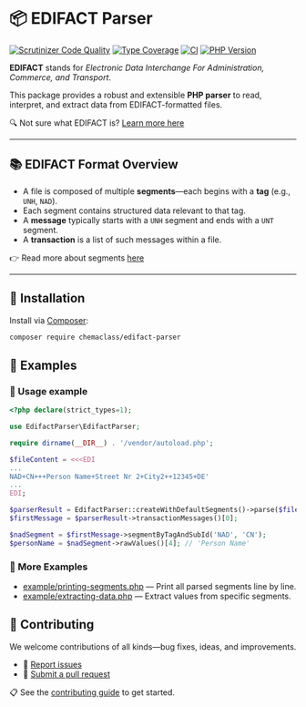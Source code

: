 # 📦 EDIFACT Parser

[![Scrutinizer Code Quality](https://scrutinizer-ci.com/g/Chemaclass/EdifactParser/badges/quality-score.png?b=master)](https://scrutinizer-ci.com/g/Chemaclass/EdifactParser/?branch=master)
[![Type Coverage](https://shepherd.dev/github/Chemaclass/EdifactParser/coverage.svg)](https://shepherd.dev/github/chemaclass/EdifactParser)
[![CI](https://github.com/Chemaclass/EdifactParser/workflows/CI/badge.svg?branch=master)](https://github.com/Chemaclass/EdifactParser/actions)
[![PHP Version](https://img.shields.io/badge/php-%3E%3D%208.0-8892BF.svg?style=flat-square)](https://php.net/)

**EDIFACT** stands for _Electronic Data Interchange For Administration, Commerce, and Transport_.

This package provides a robust and extensible **PHP parser** to read, interpret, and extract data from EDIFACT-formatted files.

🔍 Not sure what EDIFACT is? [Learn more here](/docu/README.md)

---

## 📚 EDIFACT Format Overview

- A file is composed of multiple **segments**—each begins with a **tag** (e.g., `UNH`, `NAD`).
- Each segment contains structured data relevant to that tag.
- A **message** typically starts with a `UNH` segment and ends with a `UNT` segment.
- A **transaction** is a list of such messages within a file.

👉 Read more about segments [here](/docu/segments/README.md)

---

## 💾 Installation

Install via [Composer](https://getcomposer.org/):

```bash
composer require chemaclass/edifact-parser
```

## 🧪 Examples

### 🔎 Usage example

```php
<?php declare(strict_types=1);

use EdifactParser\EdifactParser;

require dirname(__DIR__) . '/vendor/autoload.php';

$fileContent = <<<EDI
...
NAD+CN+++Person Name+Street Nr 2+City2++12345+DE'
...
EDI;

$parserResult = EdifactParser::createWithDefaultSegments()->parse($fileContent);
$firstMessage = $parserResult->transactionMessages()[0];

$nadSegment = $firstMessage->segmentByTagAndSubId('NAD', 'CN');
$personName = $nadSegment->rawValues()[4]; // 'Person Name'
```

### 📂 More Examples

- [example/printing-segments.php](example/printing-segments.php) — Print all parsed segments line by line.
- [example/extracting-data.php](example/extracting-data.php) — Extract values from specific segments.

## 🤝 Contributing

We welcome contributions of all kinds—bug fixes, ideas, and improvements.

- 🐛 [Report issues](https://github.com/Chemaclass/EdifactParser/issues)
- 🔧 [Submit a pull request](https://github.com/Chemaclass/EdifactParser/pulls)

📋 See the [contributing guide](.github/CONTRIBUTING.md) to get started.
